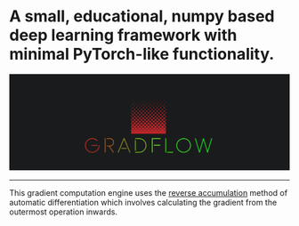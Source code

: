 # A small, educational, numpy based deep learning framework with minimal PyTorch-like functionality.
![gradflow](assets/logo.png "gradflow")

---
This gradient computation engine uses the [reverse accumulation](https://en.wikipedia.org/wiki/Automatic_differentiation#Reverse_accumulation) method of automatic differentiation which involves calculating the gradient from the outermost operation inwards.